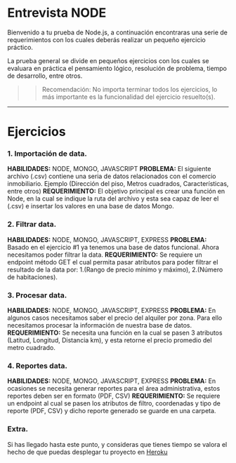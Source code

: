 # Entrevista NODE
Bienvenido a tu prueba de Node.js, a continuación encontraras una serie de requerimientos con los cuales deberás realizar un pequeño ejercicio práctico.

La prueba general se divide en pequeños ejercicios con los cuales se evaluara en práctica el pensamiento lógico, resolución de problema, tiempo de desarrollo, entre otros.
>> Recomendación: No importa terminar todos los ejercicios, lo más importante es la funcionalidad del ejercicio resuelto(s).
___
# Ejercicios

### 1. Importación de data.

__HABILIDADES:__
NODE, MONGO, JAVASCRIPT
__PROBLEMA:__
El siguiente archivo (.csv) contiene una seria de datos relacionados con el comercio inmobiliario. Ejemplo (Dirección del piso, Metros cuadrados, Características, entre otros)
__REQUERIMIENTO:__
El objetivo principal es crear una función en Node, en la cual se indique la ruta del archivo y esta sea capaz de leer el (.csv) e insertar los valores en una base de datos Mongo.

### 2. Filtrar data.

__HABILIDADES:__
NODE, MONGO, JAVASCRIPT, EXPRESS
__PROBLEMA:__
Basado en el ejercicio #1 ya tenemos una base de datos funcional. Ahora necesitamos poder filtrar la data.
__REQUERIMIENTO:__
Se requiere un endpoint método GET el cual permita pasar atributos para poder filtrar el resultado de la data por: 1.(Rango de precio mínimo y máximo), 2.(Número de habitaciones).

### 3. Procesar data.

__HABILIDADES:__
NODE, MONGO, JAVASCRIPT, EXPRESS
__PROBLEMA:__
En algunos casos necesitamos saber el precio del alquiler por zona. Para ello necesitamos procesar la información de nuestra base de datos.
__REQUERIMIENTO:__
Se necesita una función en la cual se pasen 3 atributos (Latitud, Longitud, Distancia km), y esta retorne el precio promedio del metro cuadrado.

### 4. Reportes data.

__HABILIDADES:__
NODE, MONGO, JAVASCRIPT, EXPRESS
__PROBLEMA:__
En ocasiones se necesita generar reportes para el área administrativa, estos reportes deben ser en formato (PDF, CSV)
__REQUERIMIENTO:__
Se requiere un endpoint al cual se pasen los atributos de filtro, coordenadas y tipo de reporte (PDF, CSV) y dicho reporte generado se guarde en una carpeta.


### Extra.
Si has llegado hasta este punto, y consideras que tienes tiempo se valora el hecho de que puedas desplegar tu proyecto en [Heroku](https://www.heroku.com/)

